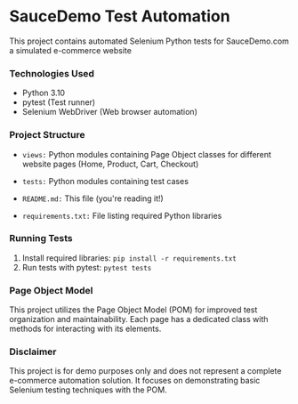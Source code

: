 # SauceDemo Test Automation
This project contains automated Selenium Python tests for 
SauceDemo.com a simulated e-commerce website

### Technologies Used
- Python 3.10
- pytest (Test runner)
- Selenium WebDriver (Web browser automation)

### Project Structure
- `views:` Python modules containing Page Object classes for 
different website pages (Home, Product, Cart, Checkout)
- `tests:` Python modules containing test cases
- `README.md:` This file (you're reading it!)

- `requirements.txt:` File listing required Python libraries

### Running Tests
1. Install required libraries: `pip install -r requirements.txt`
2. Run tests with pytest: `pytest tests`

### Page Object Model
This project utilizes the Page Object Model (POM) for 
improved test organization and maintainability. 
Each page has a dedicated class with methods for 
interacting with its elements.

### Disclaimer
This project is for demo purposes only and does not represent 
a complete e-commerce automation solution. It focuses on demonstrating 
basic Selenium testing techniques with the POM.
